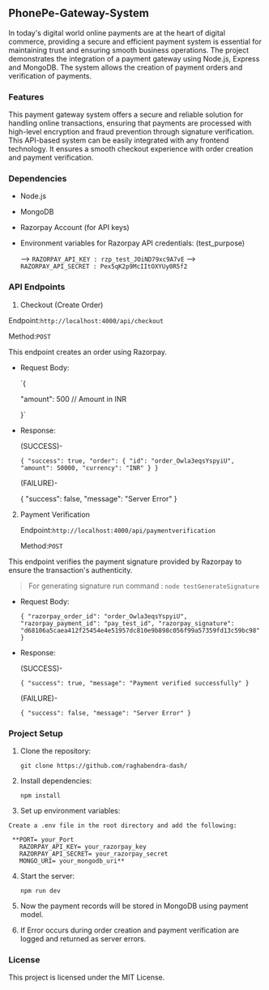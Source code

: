 ## PhonePe-Gateway-System

  In today's digital world online payments are at the heart of digital commerce, providing a secure and efficient payment system is essential for maintaining trust and ensuring smooth business operations. The project demonstrates the integration of a payment gateway using Node.js, Express and MongoDB. The system allows the creation of payment orders and verification of payments.


### Features

  This payment gateway system offers a secure and reliable solution for handling online transactions, ensuring that payments are processed with high-level encryption and fraud prevention through signature verification. This API-based system can be easily integrated with any frontend technology. It ensures a smooth checkout experience with order creation and payment verification.


### Dependencies 

 - Node.js

 - MongoDB

 - Razorpay Account (for API keys)

 - Environment variables for Razorpay API credentials: (test_purpose)

   --> `RAZORPAY_API_KEY : rzp_test_JOiND79xc9A7vE`
   --> `RAZORPAY_API_SECRET : Pex5qK2p9McIItOXYUy0R5f2`


### API Endpoints

 1. Checkout (Create Order)

  
   Endpoint:`http://localhost:4000/api/checkout`

   Method:`POST`

 This endpoint creates an order using Razorpay.

  - Request Body:

    `{

      "amount": 500 // Amount in INR 

     }`
 
  - Response:

     (SUCCESS)-

     `{
        "success": true,
        "order": {
          "id": "order_Owla3eqsYspyiU",
          "amount": 50000,
          "currency": "INR"
         }
      }`

     (FAILURE)-
       
      {
        "success": false,
        "message": "Server Error"
      }

 2. Payment Verification

    Endpoint:`http://localhost:4000/api/paymentverification`

    Method:`POST`

 This endpoint verifies the payment signature provided by Razorpay to ensure the transaction's authenticity.
  

 > For generating signature run command : `node testGenerateSignature`

  
  - Request Body:
    
    `{
       "razorpay_order_id": "order_Owla3eqsYspyiU",
       "razorpay_payment_id": "pay_test_id",
       "razorpay_signature": "d68106a5caea412f25454e4e51957dc810e9b898c056f99a57359fd13c59bc98"
     }`


  - Response:

    (SUCCESS)-
     
     `{
        "success": true,
        "message": "Payment verified successfully"
      }`

    (FAILURE)-

     `{
        "success": false,
        "message": "Server Error"
      }`
 

### Project Setup
  
  1. Clone the repository:
   
      `git clone https://github.com/raghabendra-dash/ `

  2. Install dependencies:
     
      `npm install`

  3. Set up environment variables:

    Create a .env file in the root directory and add the following:

     **PORT= your_Port
       RAZORPAY_API_KEY= your_razorpay_key
       RAZORPAY_API_SECRET= your_razorpay_secret
       MONGO_URI= your_mongodb_uri**

  4. Start the server:
    
      `npm run dev`
  
  5. Now the payment records will be stored in MongoDB using payment model.

  6. If Error occurs during order creation and payment verification are logged and returned as server  errors.


### License

  This project is licensed under the MIT License.


    

    







